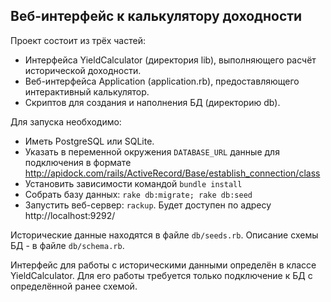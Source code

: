 ## Веб-интерфейс к калькулятору доходности

Проект состоит из трёх частей:

* Интерфейса YieldCalculator (директория lib), выполняющего расчёт исторической доходности.
* Веб-интерфейса Application (application.rb), предоставляющего интерактивный калькулятор.
* Скриптов для создания и наполнения БД (директорию db).

Для запуска необходимо:

* Иметь PostgreSQL или SQLite.
* Указать в переменной окружения `DATABASE_URL` данные для подключения в формате  http://apidock.com/rails/ActiveRecord/Base/establish_connection/class
* Установить зависимости командой `bundle install`
* Собрать базу данных: `rake db:migrate; rake db:seed`
* Запустить веб-сервер: `rackup`. Будет доступен по адресу http://localhost:9292/

Исторические данные находятся в файле `db/seeds.rb`. Описание схемы БД - в файле `db/schema.rb`.

Интерфейс для работы с историческими данными определён в классе YieldCalculator.
Для его работы требуется только подключение к БД с определённой ранее схемой. 
